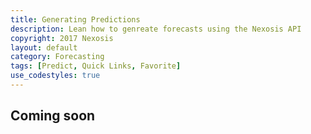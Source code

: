 ```yaml
---
title: Generating Predictions
description: Lean how to genreate forecasts using the Nexosis API
copyright: 2017 Nexosis 
layout: default
category: Forecasting
tags: [Predict, Quick Links, Favorite]
use_codestyles: true
---
```


## Coming soon